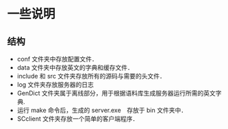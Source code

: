 # 一些说明
## 结构
* conf 文件夹中存放配置文件．
* data 文件夹中存放英文的字典和缓存文件．
* include 和 src 文件夹存放所有的源码与需要的头文件．
* log 文件夹存放服务器的日志
* GenDict 文件夹属于离线部分，用于根据语料库生成服务器运行所需的英文字典.
* 运行 make 命令后，生成的 server.exe　存放于 bin 文件夹中．
* SCclient 文件夹存放一个简单的客户端程序．
